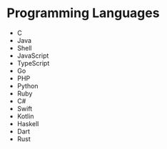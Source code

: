 # Programming Languages

- C
- Java
- Shell
- JavaScript
- TypeScript
- Go
- PHP
- Python
- Ruby
- C#
- Swift
- Kotlin
- Haskell
- Dart
- Rust
